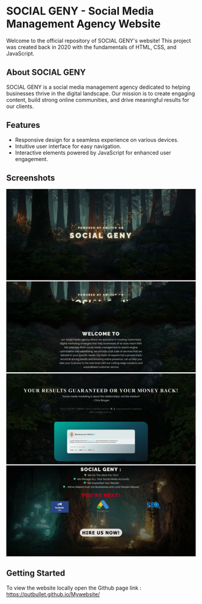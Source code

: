 # SOCIAL GENY - Social Media Management Agency Website

Welcome to the official repository of SOCIAL GENY's website! This project was created back in 2020 with the fundamentals of HTML, CSS, and JavaScript.

## About SOCIAL GENY

SOCIAL GENY is a social media management agency dedicated to helping businesses thrive in the digital landscape. Our mission is to create engaging content, build strong online communities, and drive meaningful results for our clients.

## Features

- Responsive design for a seamless experience on various devices.
- Intuitive user interface for easy navigation.
- Interactive elements powered by JavaScript for enhanced user engagement.

## Screenshots

![SOCIAL GENY Website](screenshot1.png)
![SOCIAL GENY Website](screenshot2.png)
![SOCIAL GENY Website](screenshot3.png)
![SOCIAL GENY Website](screenshot4.png)



## Getting Started

To view the website locally open the Github page link : https://putbullet.github.io/Mywebsite/

